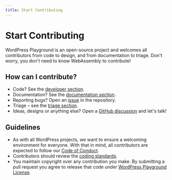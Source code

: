 ```yaml
---
title: Start Contributing
---
```


# Start Contributing

WordPress Playground is an open-source project and welcomes all contributors from code to design, and from documentation to triage. Don't worry, you don't need to know WebAssembly to contribute!

## How can I contribute?

-   Code? See the [developer section](./02-code.md).
-   Documentation? See the [documentation section](./20-documentation.md).
-   Reporting bugs? Open an [issue](https://github.com/khulnasoft-lab/wordpress-playground/issues/new) in the repository.
-   Triage – see the [triage section](./05-triage.md).
-   Ideas, designs or anything else? Open a [GitHub discussion](https://github.com/khulnasoft-lab/wordpress-playground/discussions) and let's talk!

## Guidelines

-   As with all WordPress projects, we want to ensure a welcoming environment for everyone. With that in mind, all contributors are expected to follow our [Code of Conduct](https://github.com/khulnasoft-lab/wordpress-playground/blob/HEAD/CODE_OF_CONDUCT.md).
-   Contributors should review the [coding standards](./03-coding-standards.md).
-   You maintain copyright over any contribution you make. By submitting a pull request you agree to release that code under [WordPress Playground License](https://github.com/khulnasoft-lab/wordpress-playground/blob/HEAD/LICENSE.md).
